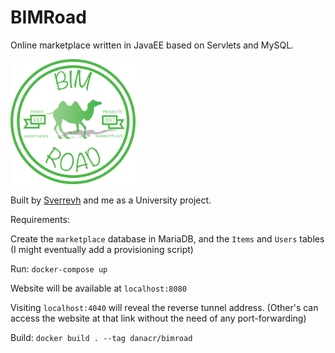 # BIMRoad

Online marketplace written in JavaEE based on Servlets and MySQL. 

<img src="https://github.com/danacr/BIMRoad/blob/master/src/main/webapp/Logo.png" alt="logo" width="200"/>

Built by [Sverrevh](https://github.com/sverrevh) and me as a University project.

Requirements:

Create the `marketplace` database in MariaDB, and the `Items` and `Users` tables (I might eventually add a provisioning script)

Run: `docker-compose up`

Website will be available at `localhost:8080`

Visiting `localhost:4040` will reveal the reverse tunnel address. (Other's can access the website at that link without the need of any port-forwarding)

Build: `docker build . --tag danacr/bimroad`
